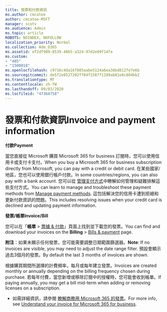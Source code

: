 ```yaml
---
title: 發票和付款資訊
ms.author: cmcatee
author: cmcatee-MSFT
manager: scotv
ms.audience: Admin
ms.topic: article
ROBOTS: NOINDEX, NOFOLLOW
localization_priority: Normal
ms.collection: Adm_O365
ms.assetid: ef2df989-8539-48b5-a324-97d2e09f14fe
ms.custom:
- "485"
- "1500018"
ms.openlocfilehash: c9716c4da16f085aabe5124a6ea36bd812fe7e6b
ms.sourcegitcommit: de5f2e8527202ff04f1587f1289ab81e8c804bb2
ms.translationtype: MT
ms.contentlocale: zh-TW
ms.lasthandoff: 09/03/2020
ms.locfileid: "47364758"
---
```

# <a name="invoice-and-payment-information"></a><span data-ttu-id="b704b-102">發票和付款資訊</span><span class="sxs-lookup"><span data-stu-id="b704b-102">Invoice and payment information</span></span>

<span data-ttu-id="b704b-103">**付款**</span><span class="sxs-lookup"><span data-stu-id="b704b-103">**Payment**</span></span>

<span data-ttu-id="b704b-104">當您直接從 Microsoft 購買 Microsoft 365 for business 訂閱時，您可以使用信用卡或支付卡支付。</span><span class="sxs-lookup"><span data-stu-id="b704b-104">When you buy a Microsoft 365 for business subscription directly from Microsoft, you can pay with a credit or debit card.</span></span>  <span data-ttu-id="b704b-105">在某些國家/地區，您也可以使用銀行帳戶付款。</span><span class="sxs-lookup"><span data-stu-id="b704b-105">In some countries/regions, you can also pay with a bank account.</span></span>  <span data-ttu-id="b704b-106">您可以從 [管理支付方式](https://docs.microsoft.com/microsoft-365/commerce/billing-and-payments/manage-payment-methods)中瞭解如何管理和疑難排解這些支付方式。</span><span class="sxs-lookup"><span data-stu-id="b704b-106">You can learn to manage and troubleshoot these payment methods from [Manage payment methods](https://docs.microsoft.com/microsoft-365/commerce/billing-and-payments/manage-payment-methods).</span></span> <span data-ttu-id="b704b-107">這包括解決您的信用卡遭到拒絕和更新付款資訊的問題。</span><span class="sxs-lookup"><span data-stu-id="b704b-107">This includes resolving issues when your credit card is declined and updating payment information.</span></span>

<span data-ttu-id="b704b-108">**發票/帳單**</span><span class="sxs-lookup"><span data-stu-id="b704b-108">**Invoice/Bill**</span></span>

<span data-ttu-id="b704b-109">您可以在「**帳單**  >  [票據 & 付款](https://go.microsoft.com/fwlink/p/?linkid=848039)」頁面上找到並下載您的發票。</span><span class="sxs-lookup"><span data-stu-id="b704b-109">You can find and download your invoices on the **Billing** > [Bills & payment](https://go.microsoft.com/fwlink/p/?linkid=848039) page.</span></span>  

<span data-ttu-id="b704b-110">**附注**：如果未顯示任何發票，您可能需要調整日期範圍篩選器。</span><span class="sxs-lookup"><span data-stu-id="b704b-110">**Note**: If no invoices are visible, you may need to adjust the date range filter.</span></span>  <span data-ttu-id="b704b-111">預設會顯示過去3個月的發票。</span><span class="sxs-lookup"><span data-stu-id="b704b-111">By default the last 3 months of invoices are shown.</span></span>

<span data-ttu-id="b704b-112">根據購買期間所選擇的計費頻率，每月或每年建立發票。</span><span class="sxs-lookup"><span data-stu-id="b704b-112">Invoices are created monthly or annually depending on the billing frequency chosen during purchase.</span></span>  <span data-ttu-id="b704b-113">若每年付費，當您新增或移除訂閱中的授權時，您可能會收到帳單。</span><span class="sxs-lookup"><span data-stu-id="b704b-113">If paying annually, you may get a bill mid-term when adding or removing licenses on a subscription.</span></span>

- <span data-ttu-id="b704b-114">如需詳細資訊，請參閱 [瞭解商務用 Microsoft 365 的發票](https://docs.microsoft.com/microsoft-365/commerce/billing-and-payments/understand-your-invoice2)。</span><span class="sxs-lookup"><span data-stu-id="b704b-114">For more info, see [Understand your invoice for Microsoft 365 for business](https://docs.microsoft.com/microsoft-365/commerce/billing-and-payments/understand-your-invoice2).</span></span>
